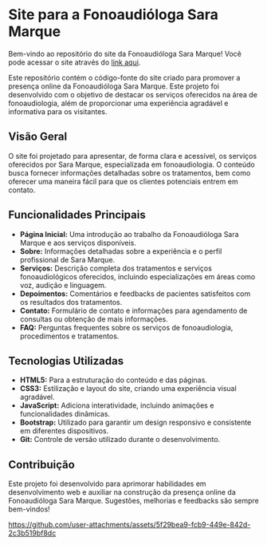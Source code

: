# Site para a Fonoaudióloga Sara Marque

Bem-vindo ao repositório do site da Fonoaudióloga Sara Marque! Você pode acessar o site através do [link aqui](https://sara-marques.vercel.app/).

Este repositório contém o código-fonte do site criado para promover a presença online da Fonoaudióloga Sara Marque. Este projeto foi desenvolvido com o objetivo de destacar os serviços oferecidos na área de fonoaudiologia, além de proporcionar uma experiência agradável e informativa para os visitantes.

## Visão Geral

O site foi projetado para apresentar, de forma clara e acessível, os serviços oferecidos por Sara Marque, especializada em fonoaudiologia. O conteúdo busca fornecer informações detalhadas sobre os tratamentos, bem como oferecer uma maneira fácil para que os clientes potenciais entrem em contato.

## Funcionalidades Principais

- **Página Inicial:** Uma introdução ao trabalho da Fonoaudióloga Sara Marque e aos serviços disponíveis.
- **Sobre:** Informações detalhadas sobre a experiência e o perfil profissional de Sara Marque.
- **Serviços:** Descrição completa dos tratamentos e serviços fonoaudiológicos oferecidos, incluindo especializações em áreas como voz, audição e linguagem.
- **Depoimentos:** Comentários e feedbacks de pacientes satisfeitos com os resultados dos tratamentos.
- **Contato:** Formulário de contato e informações para agendamento de consultas ou obtenção de mais informações.
- **FAQ:** Perguntas frequentes sobre os serviços de fonoaudiologia, procedimentos e tratamentos.

## Tecnologias Utilizadas

- **HTML5:** Para a estruturação do conteúdo e das páginas.
- **CSS3:** Estilização e layout do site, criando uma experiência visual agradável.
- **JavaScript:** Adiciona interatividade, incluindo animações e funcionalidades dinâmicas.
- **Bootstrap:** Utilizado para garantir um design responsivo e consistente em diferentes dispositivos.
- **Git:** Controle de versão utilizado durante o desenvolvimento.


## Contribuição

Este projeto foi desenvolvido para aprimorar habilidades em desenvolvimento web e auxiliar na construção da presença online da Fonoaudióloga Sara Marque. Sugestões, melhorias e feedbacks são sempre bem-vindos!

https://github.com/user-attachments/assets/5f29bea9-fcb9-449e-842d-2c3b519bf8dc




